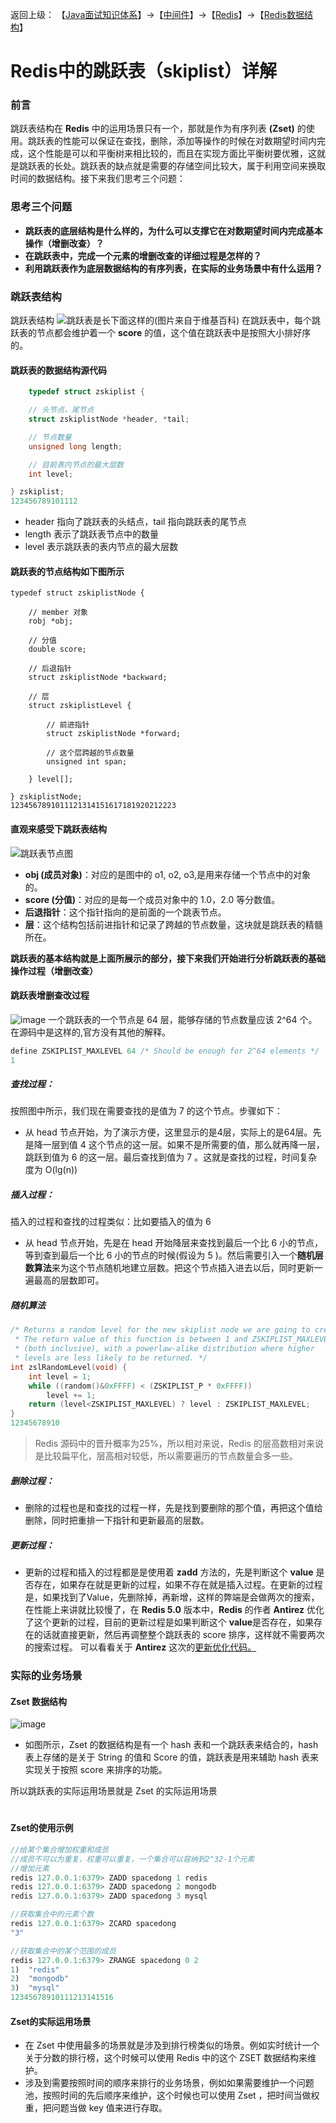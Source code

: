 返回上级： 【[Java面试知识体系](../../../../index.md)】→【[中间件](../../../index.md)】→【[Redis](../../index.md)】→【[Redis数据结构](../index.md)】



# Redis中的跳跃表（skiplist）详解



### 前言

跳跃表结构在 **Redis** 中的运用场景只有一个，那就是作为有序列表 **(Zset)** 的使用。跳跃表的性能可以保证在查找，删除，添加等操作的时候在对数期望时间内完成，这个性能是可以和平衡树来相比较的，而且在实现方面比平衡树要优雅，这就是跳跃表的长处。跳跃表的缺点就是需要的存储空间比较大，属于利用空间来换取时间的数据结构。接下来我们思考三个问题：

### 思考三个问题

- **跳跃表的底层结构是什么样的，为什么可以支撑它在对数期望时间内完成基本操作（增删改查）？**
- **在跳跃表中，完成一个元素的增删改查的详细过程是怎样的？**
- **利用跳跃表作为底层数据结构的有序列表，在实际的业务场景中有什么运用？**

### 跳跃表结构

跳跃表结构
![跳跃表是长下面这样的(图片来自于维基百科)](https://www.pianshen.com/images/422/f4666fdac87ce12a310c17eda8e94cc6.png)
在跳跃表中，每个跳跃表的节点都会维护着一个 **score** 的值，这个值在跳跃表中是按照大小排好序的。

#### 跳跃表的数据结构源代码

```C
    typedef struct zskiplist {

    // 头节点，尾节点
    struct zskiplistNode *header, *tail;

    // 节点数量
    unsigned long length;

    // 目前表内节点的最大层数
    int level;

} zskiplist;
123456789101112
```

- header 指向了跳跃表的头结点，tail 指向跳跃表的尾节点
- length 表示了跳跃表节点中的数量
- level 表示跳跃表的表内节点的最大层数

#### 跳跃表的节点结构如下图所示

```
typedef struct zskiplistNode {

    // member 对象
    robj *obj;

    // 分值
    double score;

    // 后退指针
    struct zskiplistNode *backward;

    // 层
    struct zskiplistLevel {

        // 前进指针
        struct zskiplistNode *forward;

        // 这个层跨越的节点数量
        unsigned int span;

    } level[];

} zskiplistNode;
1234567891011121314151617181920212223
```

#### 直观来感受下跳跃表结构

![跳跃表节点图](https://www.pianshen.com/images/223/217a1902d6bcc626ce3fc1383c446e57.png)

- **obj (成员对象)**：对应的是图中的 o1, o2, o3,是用来存储一个节点中的对象的。
- **score (分值)**：对应的是每一个成员对象中的 1.0，2.0 等分数值。
- **后退指针**：这个指针指向的是前面的一个跳表节点。
- **层**：这个结构包括前进指针和记录了跨越的节点数量，这块就是跳跃表的精髓所在。

**跳跃表的基本结构就是上面所展示的部分，接下来我们开始进行分析跳跃表的基础操作过程（增删改查）**

#### 跳跃表增删查改过程

![image](https://www.pianshen.com/images/405/9bb96d6cc29e573fdabb89567efc5415.png)
一个跳跃表的一个节点是 64 层，能够存储的节点数量应该 2^64 个。在源码中是这样的,官方没有其他的解释。

```C
define ZSKIPLIST_MAXLEVEL 64 /* Should be enough for 2^64 elements */
1
```

##### **查找过程**：

按照图中所示，我们现在需要查找的是值为 7 的这个节点。步骤如下：

- 从 head 节点开始，为了演示方便，这里显示的是4层，实际上的是64层。先是降一层到值 4 这个节点的这一层。如果不是所需要的值，那么就再降一层，跳跃到值为 6 的这一层。最后查找到值为 7 。这就是查找的过程，时间复杂度为 O(lg(n))

##### **插入过程**：

插入的过程和查找的过程类似：比如要插入的值为 6

- 从 head 节点开始，先是在 head 开始降层来查找到最后一个比 6 小的节点，等到查到最后一个比 6 小的节点的时候(假设为 5 )。然后需要引入一个**随机层数算法**来为这个节点随机地建立层数。把这个节点插入进去以后，同时更新一遍最高的层数即可。

##### **随机算法**

```c
/* Returns a random level for the new skiplist node we are going to create.
 * The return value of this function is between 1 and ZSKIPLIST_MAXLEVEL
 * (both inclusive), with a powerlaw-alike distribution where higher
 * levels are less likely to be returned. */
int zslRandomLevel(void) {
    int level = 1;
    while ((random()&0xFFFF) < (ZSKIPLIST_P * 0xFFFF))
        level += 1;
    return (level<ZSKIPLIST_MAXLEVEL) ? level : ZSKIPLIST_MAXLEVEL;
}
12345678910
```

> Redis 源码中的晋升概率为25%，所以相对来说，Redis 的层高数相对来说是比较扁平化，层高相对较低，所以需要遍历的节点数量会多一些。

##### **删除过程**：

- 删除的过程也是和查找的过程一样，先是找到要删除的那个值，再把这个值给删除，同时把重排一下指针和更新最高的层数。

##### **更新过程**：

- 更新的过程和插入的过程都是是使用着 **zadd** 方法的，先是判断这个 **value** 是否存在，如果存在就是更新的过程，如果不存在就是插入过程。在更新的过程是，如果找到了Value，先删除掉，再新增，这样的弊端是会做两次的搜索，在性能上来讲就比较慢了，在 **Redis 5.0** 版本中，**Redis** 的作者 **Antirez** 优化了这个更新的过程，目前的更新过程是如果判断这个 **value**是否存在，如果存在的话就直接更新，然后再调整整个跳跃表的 score 排序，这样就不需要两次的搜索过程。
  可以看看关于 **Antirez** 这次的[更新优化代码。](https://github.com/antirez/redis/commit/201168368acb3bcabdb01aa191487573409239f5)

### 实际的业务场景

#### Zset 数据结构

![image](https://www.pianshen.com/images/862/57af872369ad2bf37f8885a264394ce6.png)

- 如图所示，Zset 的数据结构是有一个 hash 表和一个跳跃表来结合的，hash 表上存储的是关于 String 的值和 Score 的值，跳跃表是用来辅助 hash 表来实现关于按照 score 来排序的功能。

所以跳跃表的实际运用场景就是 Zset 的实际运用场景

# 

#### Zset的使用示例

```JAVA
//给某个集合增加权重和成员
//成员不可以为重复，权重可以重复，一个集合可以容纳到2^32-1个元素
//增加元素
redis 127.0.0.1:6379> ZADD spacedong 1 redis
redis 127.0.0.1:6379> ZADD spacedong 2 mongodb
redis 127.0.0.1:6379> ZADD spacedong 3 mysql

//获取集合中的元素个数
redis 127.0.0.1:6379> ZCARD spacedong 
"3"

//获取集合中的某个范围的成员
redis 127.0.0.1:6379> ZRANGE spacedong 0 2
1)  "redis"
2)  "mongodb"
3)  "mysql"
12345678910111213141516
```

#### Zset的实际运用场景

- 在 Zset 中使用最多的场景就是涉及到排行榜类似的场景。例如实时统计一个关于分数的排行榜，这个时候可以使用 Redis 中的这个 ZSET 数据结构来维护。
- 涉及到需要按照时间的顺序来排行的业务场景，例如如果需要维护一个问题池，按照时间的先后顺序来维护，这个时候也可以使用 Zset ，把时间当做权重，把问题当做 key 值来进行存取。